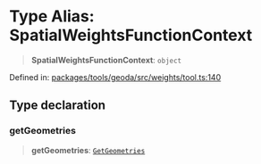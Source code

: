 # Type Alias: SpatialWeightsFunctionContext

> **SpatialWeightsFunctionContext**: `object`

Defined in: [packages/tools/geoda/src/weights/tool.ts:140](https://github.com/GeoDaCenter/openassistant/blob/0f7bf760e453a1735df9463dc799b04ee2f630fd/packages/tools/geoda/src/weights/tool.ts#L140)

## Type declaration

### getGeometries

> **getGeometries**: [`GetGeometries`](GetGeometries.md)

